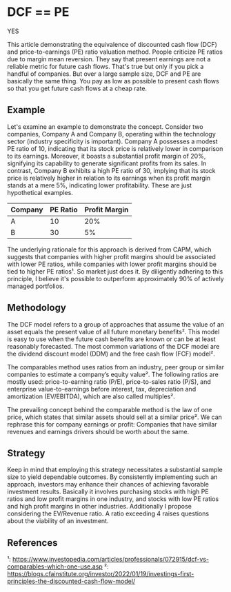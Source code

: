 
# DCF == PE

YES

This article demonstrating the equivalence of discounted cash flow (DCF) and price-to-earnings (PE) ratio valuation method. People criticize PE ratios due to margin mean reversion. They say that present earnings are not a reliable metric for future cash flows. That's true but only if you pick a handful of companies. But over a large sample size, DCF and PE are basically the same thing. You pay as low as possible to present cash flows so that you get future cash flows at a cheap rate.

## Example

Let's examine an example to demonstrate the concept. Consider two companies, Company A and Company B, operating within the technology sector (industry specificity is important). Company A possesses a modest PE ratio of 10, indicating that its stock price is relatively lower in comparison to its earnings. Moreover, it boasts a substantial profit margin of 20%, signifying its capability to generate significant profits from its sales. In contrast, Company B exhibits a high PE ratio of 30, implying that its stock price is relatively higher in relation to its earnings when its profit margin stands at a mere 5%, indicating lower profitability. These are just hypothetical examples.

| Company | PE Ratio | Profit Margin |
|---------|----------|---------------|
| A       | 10       | 20%           |
| B       | 30       | 5%            |

The underlying rationale for this approach is derived from CAPM, which suggests that companies with higher profit margins should be associated with lower PE ratios, while companies with lower profit margins should be tied to higher PE ratios¹. So market just does it. By diligently adhering to this principle, I believe it's possible to outperform approximately 90% of actively managed portfolios.

## Methodology

The DCF model refers to a group of approaches that assume the value of an asset equals the present value of all future monetary benefits². This model is easy to use when the future cash benefits are known or can be at least reasonably forecasted. The most common variations of the DCF model are the dividend discount model (DDM) and the free cash flow (FCF) model².

The comparables method uses ratios from an industry, peer group or similar companies to estimate a company’s equity value². The following ratios are mostly used: price-to-earning ratio (P/E), price-to-sales ratio (P/S), and enterprise value-to-earnings before interest, tax, depreciation and amortization (EV/EBITDA), which are also called multiples².

The prevailing concept behind the comparable method is the law of one price, which states that similar assets should sell at a similar price². We can rephrase this for company earnings or profit: Companies that have similar revenues and earnings drivers should be worth about the same.

## Strategy

Keep in mind that employing this strategy necessitates a substantial sample size to yield dependable outcomes. By consistently implementing such an approach, investors may enhance their chances of achieving favorable investment results. Basically it involves purchasing stocks with high PE ratios and low profit margins in one industry, and stocks with low PE ratios and high profit margins in other industries. Additionally I propose considering the EV/Revenue ratio. A ratio exceeding 4 raises questions about the viability of an investment.

## References

¹: https://www.investopedia.com/articles/professionals/072915/dcf-vs-comparables-which-one-use.asp
²: https://blogs.cfainstitute.org/investor/2022/01/19/investings-first-principles-the-discounted-cash-flow-model/

